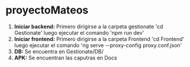 # proyectoMateos

1. **Iniciar backend:** Primero dirigirse a la carpeta gestionate 'cd Gestionate' luego ejecutar el comando 'npm run dev'
2. **Iniciar frontend:** Primero dirigirse a la carpeta Frontend 'cd Frontend' luego ejecutar el comando 'ng serve --proxy-config proxy.conf.json'
3. **DB:** Se encuentra en Gestionate/DB/
4. **APK:** Se encuentran las caputras en Docs
